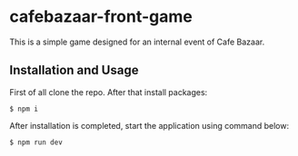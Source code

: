 # cafebazaar-front-game
This is a simple game designed for an internal event of Cafe Bazaar.

## Installation and Usage

First of all clone the repo. After that install packages:
```
$ npm i
```

After installation is completed, start the application using command below:
```
$ npm run dev
```
